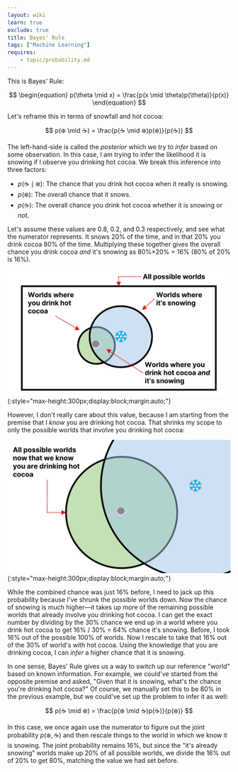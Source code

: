 ```yaml
---
layout: wiki
learn: true
exclude: true
title: Bayes' Rule
tags: ["Machine Learning"]
requires:
    - topic/probability.md
---
```


This is Bayes' Rule:

$$
\begin{equation}
p(\theta \mid x) = \frac{p(x \mid \theta)p(\theta)}{p(x)}
\end{equation}
$$

Let's reframe this in terms of snowfall and hot cocoa:
 
$$
p(❄️ \mid ☕) = \frac{p(☕ \mid ❄️)p(❄️)}{p(☕)}
$$

The left-hand-side is called the *posterior* which we try to *infer* based on some observation.
In this case, I am trying to infer the likelihood it is snowing
if I observe you drinking hot cocoa.
We break this inference into three factors:

- $p(☕ \mid ❄️)$: The chance that you drink hot cocoa when it really is snowing.
- $p(❄️)$: The overall chance that it snows.
- $p(☕)$: The overall chance you drink hot cocoa whether it is snowing or not.

Let's assume these values are 0.8, 0.2, and 0.3 respectively, and see what the numerator represents.
It snows 20% of the time, and in that 20% you drink cocoa 80% of the time.
Multiplying these together gives the overall chance you drink cocoa *and* it's snowing as 80%&times;20% = 16%
(80% of 20% is 16%).

![All possible cocoa and snowing worlds](/assets/topic/model-fit/all-cocoa-worlds.jpg){:style="max-height:300px;display:block;margin:auto;"}

However, I don't really care about this value, because I am starting from the premise
that I *know* you are drinking hot cocoa.
That shrinks my scope to only the possible worlds that involve you drinking hot cocoa:

![All worlds where you drink hot cocoa](/assets/topic/model-fit/given-cocoa.jpg){:style="max-height:300px;display:block;margin:auto;"}

While the combined chance was just 16% before, I need to jack up this probability
because I've shrunk the possible worlds down.
Now the chance of snowing is much higher&mdash;it takes up more of the remaining possible worlds
that already involve you drinking hot cocoa.
I can get the exact number by dividing by the 30% chance we end up in a world where you drink hot cocoa
to get 16% / 30% = 64% chance it's snowing. 
Before, I took 16% out of the possible 100% of worlds. 
Now I rescale to take that 16% out of the 30% of world's with hot cocoa.
Using the knowledge that you are drinking cocoa, I can *infer* a higher chance that it is snowing.

In one sense, Bayes' Rule gives us a way to switch up our reference "world" based on known information.
For example, we could've started from the opposite premise and asked, "Given that it is snowing,
what's the chance you're drinking hot cocoa?" Of course, we manually set this to be 80% in the previous
example, but we could've set up the problem to infer it as well:

$$
p(☕ \mid ❄️) = \frac{p(❄️ \mid ☕)p(☕)}{p(❄️)}
$$

In this case, we once again use the numerator to figure out the joint probability $p(❄️, ☕)$
and then rescale things to the world in which we know it is snowing.
The joint probability remains 16%, but since the "it's already snowing" worlds
make up 20% of all possible worlds, we divide the 16% out of 20% to get 80%,
matching the value we had set before.
